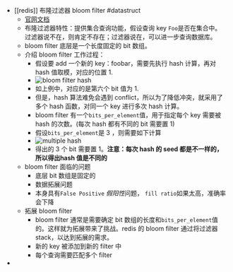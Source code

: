 - [[redis]] 布隆过滤器 bloom filter #datastruct
	- [官网文档](https://redis.com/blog/bloom-filter/)
	- 布隆过滤器特性：提供集合查询功能，假设查询 key `Foo`是否在集合中。过滤器说不在，则肯定不存在；过滤器说在，可以进一步查询数据库。
	- bloom filter 底层是一个长度固定的 bit 数组。
	- 介绍 bloom filter 工作过程：
		- 假设要 add 一个新的 key：foobar，需要先执行 hash 计算，再对hash 值取模，对应的位置 1.
		- ![bloom filter hash](https://redis.com/wp-content/uploads/2017/07/image2.png?&auto=webp&quality=85,75&width=300)
		- 如上例中，对应的是第六个 bit 值为 1.
		- 但是，hash 算法难免会遇到 conflict，所以为了降低冲突，就采用了多个 hash 函数，对同一个 key 进行多次 hash 计算。
		- bloom filter 有一个`bits_per_element`值，用于指定每个 key 需要被 hash 的次数。(每次 hash 都有不同的 bit 需要置 1)
		- 假设`bits_per_element`是 3 ，则需要如下计算
		- ![multiple hash](https://redis.com/wp-content/uploads/2017/07/image1.png?&auto=webp&quality=85,75&width=500)
		- 得出的 3 个 bit 需要置 1。**注意：每次 hash 的 seed 都是不一样的，所以得出hash 值是不同的**
	- bloom filter 面临的问题
		- 底层 bit 数组是固定的
		- 数据拓展问题
		- 本身具有`False Positive` *假阳性*问题， `fill ratio`如果太高，准确率会下降
	- 拓展 bloom filter
		- bloom filter 通常是需要确定 bit 数组的长度和`bits_per_element`值的。这样就为拓展带来了挑战。redis 的 bloom filter 通过将过滤器 stack，以达到拓展的需求。
		- 新的 key 被添加到新的 filter 中
		- 每个查询需要匹配多个 filter
-